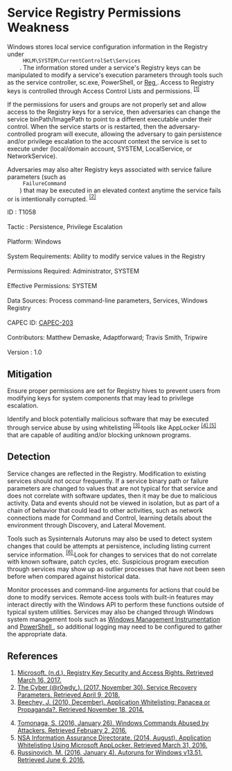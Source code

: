 <div class="container-fluid">
 <h1>
  Service Registry Permissions Weakness
 </h1>
 <div class="row">
  <div class="col-md-8 description-body">
   <p>
    Windows stores local service configuration information in the Registry under
    <code>
     HKLM\SYSTEM\CurrentControlSet\Services
    </code>
    . The information stored under a service's Registry keys can be manipulated to modify a service's execution parameters through tools such as the service controller, sc.exe, PowerShell, or
    <a href="https://attack.mitre.org/software/S0075">
     Reg
    </a>
    . Access to Registry keys is controlled through Access Control Lists and permissions.
    <span class="scite-citeref-number" data-reference="MSDN Registry Key Security" id="scite-ref-1-a">
     <sup>
      <a aria-describedby="qtip-0" data-hasqtip="0" href="https://msdn.microsoft.com/library/windows/desktop/ms724878.aspx" target="_blank">
       [1]
      </a>
     </sup>
    </span>
   </p>
   <p>
    If the permissions for users and groups are not properly set and allow access to the Registry keys for a service, then adversaries can change the service binPath/ImagePath to point to a different executable under their control. When the service starts or is restarted, then the adversary-controlled program will execute, allowing the adversary to gain persistence and/or privilege escalation to the account context the service is set to execute under (local/domain account, SYSTEM, LocalService, or NetworkService).
   </p>
   <p>
    Adversaries may also alter Registry keys associated with service failure parameters (such as
    <code>
     FailureCommand
    </code>
    ) that may be executed in an elevated context anytime the service fails or is intentionally corrupted.
    <span class="scite-citeref-number" data-reference="Twitter Service Recovery Nov 2017" id="scite-ref-2-a">
     <sup>
      <a aria-describedby="qtip-1" data-hasqtip="1" href="https://twitter.com/r0wdy_/status/936365549553991680" target="_blank">
       [2]
      </a>
     </sup>
    </span>
   </p>
  </div>
  <div class="col-md-4">
   <div class="card">
    <div class="card-body">
     <div class="card-data">
      <span class="h5 card-title">
       ID
      </span>
      : T1058
      <br/>
      <br/>
     </div>
     <div class="card-data">
      <span class="h5 card-title">
      </span>
     </div>
     <div class="card-data">
      <span class="h5 card-title">
       Tactic
      </span>
      : Persistence, Privilege Escalation
      <br/>
      <br/>
     </div>
     <div class="card-data">
      <span class="h5 card-title">
       Platform:
      </span>
      Windows
      <br/>
      <br/>
     </div>
     <div class="card-data">
      <span class="h5 card-title">
       System Requirements:
      </span>
      Ability to modify service values in the Registry
      <br/>
      <br/>
     </div>
     <div class="card-data">
      <span class="h5 card-title">
       Permissions Required:
      </span>
      Administrator, SYSTEM
      <br/>
      <br/>
     </div>
     <div class="card-data">
      <span class="h5 card-title">
       Effective Permissions:
      </span>
      SYSTEM
      <br/>
      <br/>
     </div>
     <div class="card-data">
      <span class="h5 card-title">
       Data Sources:
      </span>
      Process command-line parameters, Services, Windows Registry
      <br/>
      <br/>
     </div>
     <div class="card-data">
      <span class="h5 card-title">
      </span>
     </div>
     <div class="card-data">
      <span class="h5 card-title">
      </span>
     </div>
     <div class="card-data">
      <span class="h5 card-title">
      </span>
     </div>
     <div class="card-data">
      <span class="h5 card-title">
      </span>
     </div>
     <div class="card-data">
      <span class="h5 card-title">
       CAPEC ID:
      </span>
      <a href="https://capec.mitre.org/data/definitions/203.html" target="_blank">
       CAPEC-203
      </a>
      <br/>
      <br/>
     </div>
     <div class="card-data">
      <span class="h5 card-title">
      </span>
     </div>
     <div class="card-data">
      <span class="h5 card-title">
       Contributors:
      </span>
      Matthew Demaske, Adaptforward; Travis Smith, Tripwire
      <br/>
      <br/>
     </div>
     <div class="card-data">
      <span class="h5 card-title">
       Version
      </span>
      : 1.0
     </div>
    </div>
   </div>
  </div>
 </div>
 <h2 class="pt-3" id="mitigation">
  Mitigation
 </h2>
 <p>
  Ensure proper permissions are set for Registry hives to prevent users from modifying keys for system components that may lead to privilege escalation.
 </p>
 <p>
  Identify and block potentially malicious software that may be executed through service abuse by using whitelisting
  <span class="scite-citeref-number" data-reference="Beechey 2010" id="scite-ref-3-a">
   <sup>
    <a aria-describedby="qtip-2" data-hasqtip="2" href="http://www.sans.org/reading-room/whitepapers/application/application-whitelisting-panacea-propaganda-33599" target="_blank">
     [3]
    </a>
   </sup>
  </span>
  tools like AppLocker
  <span class="scite-citeref-number" data-reference="Windows Commands JPCERT" id="scite-ref-4-a">
   <sup>
    <a aria-describedby="qtip-3" data-hasqtip="3" href="http://blog.jpcert.or.jp/2016/01/windows-commands-abused-by-attackers.html" target="_blank">
     [4]
    </a>
   </sup>
  </span>
  <span class="scite-citeref-number" data-reference="NSA MS AppLocker" id="scite-ref-5-a">
   <sup>
    <a aria-describedby="qtip-4" data-hasqtip="4" href="https://www.iad.gov/iad/library/ia-guidance/tech-briefs/application-whitelisting-using-microsoft-applocker.cfm" target="_blank">
     [5]
    </a>
   </sup>
  </span>
  that are capable of auditing and/or blocking unknown programs.
 </p>
 <h2 class="pt-3" id="detection">
  Detection
 </h2>
 <p>
  Service changes are reflected in the Registry. Modification to existing services should not occur frequently. If a service binary path or failure parameters are changed to values that are not typical for that service and does not correlate with software updates, then it may be due to malicious activity. Data and events should not be viewed in isolation, but as part of a chain of behavior that could lead to other activities, such as network connections made for Command and Control, learning details about the environment through Discovery, and Lateral Movement.
 </p>
 <p>
  Tools such as Sysinternals Autoruns may also be used to detect system changes that could be attempts at persistence, including listing current service information.
  <span class="scite-citeref-number" data-reference="TechNet Autoruns" id="scite-ref-6-a">
   <sup>
    <a aria-describedby="qtip-5" data-hasqtip="5" href="https://technet.microsoft.com/en-us/sysinternals/bb963902" target="_blank">
     [6]
    </a>
   </sup>
  </span>
  Look for changes to services that do not correlate with known software, patch cycles, etc. Suspicious program execution through services may show up as outlier processes that have not been seen before when compared against historical data.
 </p>
 <p>
  Monitor processes and command-line arguments for actions that could be done to modify services. Remote access tools with built-in features may interact directly with the Windows API to perform these functions outside of typical system utilities. Services may also be changed through Windows system management tools such as
  <a href="https://attack.mitre.org/techniques/T1047">
   Windows Management Instrumentation
  </a>
  and
  <a href="https://attack.mitre.org/techniques/T1086">
   PowerShell
  </a>
  , so additional logging may need to be configured to gather the appropriate data.
 </p>
 <h2 class="pt-3" id="references">
  References
 </h2>
 <div class="row">
  <div class="col">
   <ol>
    <li>
     <span class="scite-citation" id="scite-1">
      <span class="scite-citation-text">
       <a class="external text" href="https://msdn.microsoft.com/library/windows/desktop/ms724878.aspx" name="scite-1" rel="nofollow" target="_blank">
        Microsoft. (n.d.). Registry Key Security and Access Rights. Retrieved March 16, 2017.
       </a>
      </span>
     </span>
    </li>
    <li>
     <span class="scite-citation" id="scite-2">
      <span class="scite-citation-text">
       <a class="external text" href="https://twitter.com/r0wdy_/status/936365549553991680" name="scite-2" rel="nofollow" target="_blank">
        The Cyber (@r0wdy_). (2017, November 30). Service Recovery Parameters. Retrieved April 9, 2018.
       </a>
      </span>
     </span>
    </li>
    <li>
     <span class="scite-citation" id="scite-3">
      <span class="scite-citation-text">
       <a class="external text" href="http://www.sans.org/reading-room/whitepapers/application/application-whitelisting-panacea-propaganda-33599" name="scite-3" rel="nofollow" target="_blank">
        Beechey, J. (2010, December). Application Whitelisting: Panacea or Propaganda?. Retrieved November 18, 2014.
       </a>
      </span>
     </span>
    </li>
   </ol>
  </div>
  <div class="col">
   <ol start="4.0">
    <li>
     <span class="scite-citation" id="scite-4">
      <span class="scite-citation-text">
       <a class="external text" href="http://blog.jpcert.or.jp/2016/01/windows-commands-abused-by-attackers.html" name="scite-4" rel="nofollow" target="_blank">
        Tomonaga, S. (2016, January 26). Windows Commands Abused by Attackers. Retrieved February 2, 2016.
       </a>
      </span>
     </span>
    </li>
    <li>
     <span class="scite-citation" id="scite-5">
      <span class="scite-citation-text">
       <a class="external text" href="https://www.iad.gov/iad/library/ia-guidance/tech-briefs/application-whitelisting-using-microsoft-applocker.cfm" name="scite-5" rel="nofollow" target="_blank">
        NSA Information Assurance Directorate. (2014, August). Application Whitelisting Using Microsoft AppLocker. Retrieved March 31, 2016.
       </a>
      </span>
     </span>
    </li>
    <li>
     <span class="scite-citation" id="scite-6">
      <span class="scite-citation-text">
       <a class="external text" href="https://technet.microsoft.com/en-us/sysinternals/bb963902" name="scite-6" rel="nofollow" target="_blank">
        Russinovich, M. (2016, January 4). Autoruns for Windows v13.51. Retrieved June 6, 2016.
       </a>
      </span>
     </span>
    </li>
   </ol>
  </div>
 </div>
</div>
